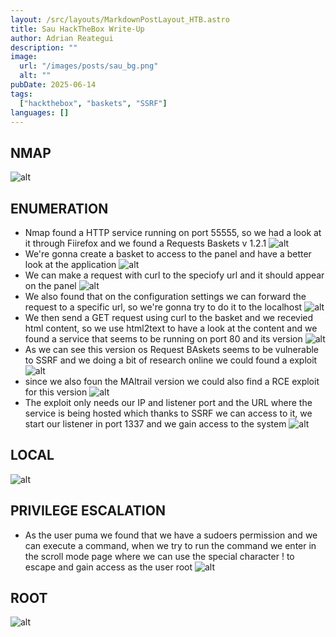 ```yaml
---
layout: /src/layouts/MarkdownPostLayout_HTB.astro
title: Sau HackTheBox Write-Up
author: Adrian Reategui
description: ""
image:
  url: "/images/posts/sau_bg.png"
  alt: ""
pubDate: 2025-06-14
tags:
  ["hackthebox", "baskets", "SSRF"]
languages: []
---
```


## NMAP
![alt](/images/posts/sau7.webp)
## ENUMERATION
- Nmap found a HTTP service running on port 55555, so we had a look at it through Fiirefox and we found a Requests Baskets v 1.2.1
	![alt](/images/posts/sau8.webp)
- We're gonna create a basket to access to the panel and have a better look at the application
	![alt](/images/posts/sau9.webp)
- We can make a request with curl to the speciofy url and it should appear on the panel
	![alt](/images/posts/sau10.webp)
- We also found that on the configuration settings we can forward the request to a specific url, so we're gonna try to do it to the localhost
	![alt](/images/posts/sau11.webp)
- We then send a GET request using curl to the basket and we recevied html content, so we use html2text to have a look at the content and we found a service that seems to be running on port 80 and its version
	![alt](/images/posts/sau12.webp)
- As we can see this version os Request BAskets seems to be vulnerable to SSRF and we doing a bit of research online we could found a exploit 
	![alt](/images/posts/sau2.webp)
- since we also foun the MAltrail version we could also find a RCE exploit for this version
	![alt](/images/posts/sau3.webp)
- The exploit only needs our IP and listener port and the URL where the service is being hosted which thanks to SSRF we can access to it, we start our listener in port 1337 and we gain access to the system
	![alt](/images/posts/sau.webp)
## LOCAL
![alt](/images/posts/sau14.webp)
## PRIVILEGE ESCALATION
- As the user puma we found that we have a sudoers permission and we can execute a command, when we try to run the command we enter in the scroll mode page where we can use the special character ! to escape and gain access as the user root
	![alt](/images/posts/sau6.webp)
## ROOT
![alt](/images/posts/sau13.webp)